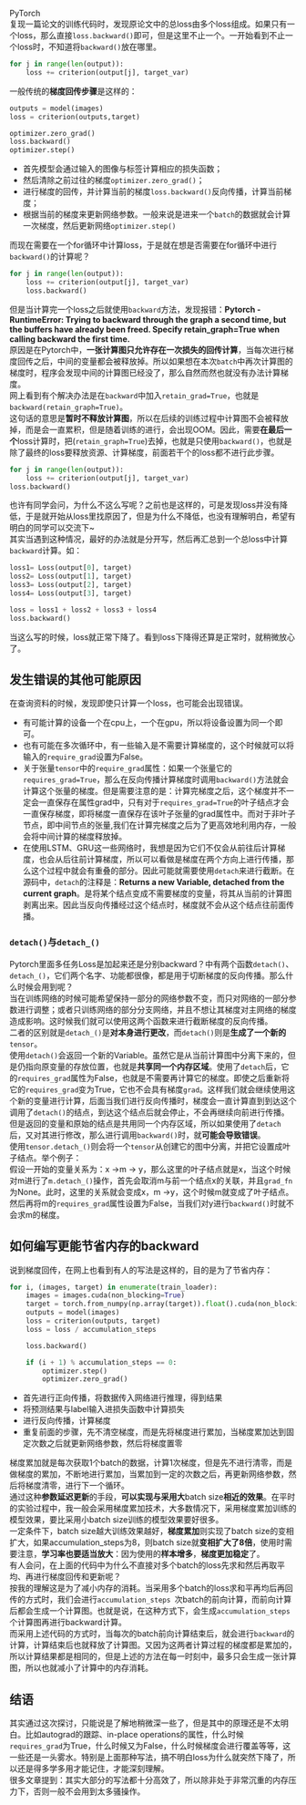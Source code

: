 PyTorch<br />复现一篇论文的训练代码时，发现原论文中的总loss由多个loss组成。如果只有一个loss，那么直接`loss.backward()`即可，但是这里不止一个。一开始看到不止一个loss时，不知道将`backward()`放在哪里。
```python
for j in range(len(output)):
    loss += criterion(output[j], target_var)
```
一般传统的**梯度回传步骤**是这样的：
```python
outputs = model(images)
loss = criterion(outputs,target)

optimizer.zero_grad()  
loss.backward()
optimizer.step()
```

- 首先模型会通过输入的图像与标签计算相应的损失函数；
- 然后清除之前过往的梯度`optimizer.zero_grad()`；
- 进行梯度的回传，并计算当前的梯度`loss.backward()`反向传播，计算当前梯度；
- 根据当前的梯度来更新网络参数。一般来说是进来一个`batch`的数据就会计算一次梯度，然后更新网络`optimizer.step()`

而现在需要在一个for循环中计算loss，于是就在想是否需要在for循环中进行`backward()`的计算呢？
```python
for j in range(len(output)):
    loss += criterion(output[j], target_var)
    loss.backward()
```
但是当计算完一个loss之后就使用`backward`方法，发现报错：**Pytorch - RuntimeError: Trying to backward through the graph a second time, but the buffers have already been freed. Specify retain_graph=True when calling backward the first time.**<br />原因是在Pytorch中，**一张计算图只允许存在一次损失的回传计算**，当每次进行梯度回传之后，中间的变量都会被释放掉。所以如果想在本次`batch`中再次计算图的梯度时，程序会发现中间的计算图已经没了，那么自然而然也就没有办法计算梯度。<br />网上看到有个解决办法是在`backward`中加入`retain_grad=True`，也就是`backward(retain_graph=True)`。<br />这句话的意思是**暂时不释放计算图**，所以在后续的训练过程中计算图不会被释放掉，而是会一直累积，但是随着训练的进行，会出现OOM。因此，需要**在最后一个**loss计算时，把(`retain_graph=True`)去掉，也就是只使用`backward()`，也就是除了最终的loss要释放资源、计算梯度，前面若干个的loss都不进行此步骤。
```python
for j in range(len(output)):
    loss += criterion(output[j], target_var)
loss.backward()
```
也许有同学会问，为什么不这么写呢？之前也是这样的，可是发现loss并没有降低，于是就开始从loss里找原因了，但是为什么不降低，也没有理解明白，希望有明白的同学可以交流下~<br />其实当遇到这种情况，最好的办法就是分开写，然后再汇总到一个总loss中计算`backward`计算。如：
```python
loss1= Loss(output[0], target)
loss2= Loss(output[1], target)
loss3= Loss(output[2], target)
loss4= Loss(output[3], target)

loss = loss1 + loss2 + loss3 + loss4
loss.backward()
```
当这么写的时候，loss就正常下降了。看到loss下降得还算是正常时，就稍微放心了。
<a name="hfGGz"></a>
## 发生错误的其他可能原因
在查询资料的时候，发现即使只计算一个loss，也可能会出现错误。

- 有可能计算的设备一个在cpu上，一个在gpu，所以将设备设置为同一个即可。
- 也有可能在多次循环中，有一些输入是不需要计算梯度的，这个时候就可以将输入的`require_grad`设置为False。
- 关于张量`tensor`中的`require_grad`属性：如果一个张量它的`requires_grad=True`，那么在反向传播计算梯度时调用`backward()`方法就会计算这个张量的梯度。但是需要注意的是：计算完梯度之后，这个梯度并不一定会一直保存在属性grad中，只有对于`requires_grad=True`的叶子结点才会一直保存梯度，即将梯度一直保存在该叶子张量的grad属性中。而对于非叶子节点，即中间节点的张量,我们在计算完梯度之后为了更高效地利用内存，一般会将中间计算的梯度释放掉。
- 在使用LSTM、GRU这一些网络时，我想是因为它们不仅会从前往后计算梯度，也会从后往前计算梯度，所以可以看做是梯度在两个方向上进行传播，那么这个过程中就会有重叠的部分。因此可能就需要使用`detach`来进行截断。在源码中，`detach`的注释是：**Returns a new Variable, detached from the current graph**。是将某个结点变成不需要梯度的变量，将其从当前的计算图剥离出来。因此当反向传播经过这个结点时，梯度就不会从这个结点往前面传播。
<a name="EdV8T"></a>
### `detach()`与`detach_()`
Pytorch里面多任务Loss是加起来还是分别backward？中有两个函数`detach()`、`detach_()`，它们两个名字、功能都很像，都是用于切断梯度的反向传播。那么什么时候会用到呢？<br />当在训练网络的时候可能希望保持一部分的网络参数不变，而只对网络的一部分参数进行调整；或者只训练网络的部分分支网络，并且不想让其梯度对主网络的梯度造成影响。这时候我们就可以使用这两个函数来进行截断梯度的反向传播。<br />二者的区别就是`detach_()`是**对本身进行更改**，而`detach()`则是**生成了一个新的**`tensor`。<br />使用`detach()`会返回一个新的Variable。虽然它是从当前计算图中分离下来的，但是仍指向原变量的存放位置，也就是**共享同一个内存区域**。使用了`detach`后，它的`requires_grad`属性为False，也就是不需要再计算它的梯度。即使之后重新将它的`requires_grad`变为True，它也不会具有梯度`grad`。这样我们就会继续使用这个新的变量进行计算，后面当我们进行反向传播时，梯度会一直计算直到到达这个调用了`detach()`的结点，到达这个结点后就会停止，不会再继续向前进行传播。<br />但是返回的变量和原始的结点是共用同一个内存区域，所以如果使用了`detach`后，又对其进行修改，那么进行调用`backward()`时，就**可能会导致错误**。<br />使用`tensor.detach_()`则会将一个`tensor`从创建它的图中分离，并把它设置成叶子结点。举个例子：<br />假设一开始的变量关系为：x ->m -> y，那么这里的叶子结点就是x，当这个时候对m进行了`m.detach_()`操作，首先会取消m与前一个结点x的关联，并且`grad_fn`为None。此时，这里的关系就会变成x，m ->y，这个时候m就变成了叶子结点。然后再将m的`requires_grad`属性设置为False，当我们对y进行`backward()`时就不会求m的梯度。
<a name="Ogy8a"></a>
## 如何编写更能节省内存的backward
说到梯度回传，在网上也看到有人的写法是这样的，目的是为了节省内存：
```python
for i, (images, target) in enumerate(train_loader):
    images = images.cuda(non_blocking=True)
    target = torch.from_numpy(np.array(target)).float().cuda(non_blocking=True)
    outputs = model(images)
    loss = criterion(outputs, target)
    loss = loss / accumulation_steps   

    loss.backward()

    if (i + 1) % accumulation_steps == 0:
        optimizer.step()       
        optimizer.zero_grad()
```

- 首先进行正向传播，将数据传入网络进行推理，得到结果
- 将预测结果与label输入进损失函数中计算损失
- 进行反向传播，计算梯度
- 重复前面的步骤，先不清空梯度，而是先将梯度进行累加，当梯度累加达到固定次数之后就更新网络参数，然后将梯度置零

梯度累加就是每次获取1个batch的数据，计算1次梯度，但是先不进行清零，而是做梯度的累加，不断地进行累加，当累加到一定的次数之后，再更新网络参数，然后将梯度清零，进行下一个循环。<br />通过这种**参数延迟更新**的手段，**可以实现与采用大**batch size**相近的效果**。在平时的实验过程中，我一般会采用梯度累加技术，大多数情况下，采用梯度累加训练的模型效果，要比采用小batch size训练的模型效果要好很多。<br />一定条件下，batch size越大训练效果越好，**梯度累加**则实现了batch size的变相扩大，如果accumulation_steps为8，则batch size就**变相扩大了8倍**，使用时需要注意，**学习率也要适当放大**：因为使用的**样本增多**，**梯度更加稳定**了。<br />有人会问，在上面的代码中为什么不直接对多个batch的loss先求和然后再取平均、再进行梯度回传和更新呢？<br />按我的理解这是为了减小内存的消耗。当采用多个batch的loss求和平再均后再回传的方式时，我们会进行`accumulation_steps `次batch的前向计算，而前向计算后都会生成一个计算图。也就是说，在这种方式下，会生成`accumulation_steps`个计算图再进行backward计算。<br />而采用上述代码的方式时，当每次的batch前向计算结束后，就会进行`backward`的计算，计算结束后也就释放了计算图。又因为这两者计算过程的梯度都是累加的，所以计算结果都是相同的，但是上述的方法在每一时刻中，最多只会生成一张计算图，所以也就减小了计算中的内存消耗。
<a name="lYGZy"></a>
## 结语
其实通过这次探讨，只能说是了解地稍微深一些了，但是其中的原理还是不太明白。比如autograd的跟踪、in-place operations的属性，什么时候`requires_grad`为True，什么时候又为False，什么时候梯度会进行覆盖等等，这一些还是一头雾水。特别是上面那种写法，搞不明白loss为什么就突然下降了，所以还是得多学多用才能记住，才能深刻理解。<br />很多文章提到：其实大部分的写法都十分高效了，所以除非处于非常沉重的内存压力下，否则一般不会用到太多骚操作。
